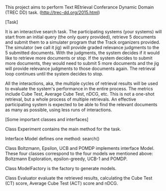 This project aims to perform Text REtrieval Conferance Dynamic Domain (TREC DD) task. (http://trec-dd.org/2015.html)

[Task]

It is an interactive search task. The participating systems (your systems) will start from an initial query (the only query provided), retrieve 5 documents and submit them to a simulater program that the Track organizers provided. The simulator (we call it jig) will provide graded relevance judgments to the 5 submitted documents. With the judgments, the system decides if it would like to retrieve more documents or stop. If the system decides to submit more documents, they would need to submit 5 more documents and the jig will provide relevance judgments to those documents again. The retrieval loop continues until the system decides to stop. 

All the interactions, aka, the multiple cycles of retrieval results will be used to evaluate the system's performance in the entire process. The metrics include Cube Test, Average Cube Test, nDCG, etc. This is not a one-shot retrieval, but a whole process of multiple retrievals. An effective participating system is expected to be able to find the relevant documents as many as possible, using less runs of interactions.

[Some important classes and interfaces]

Class Experiment contains the main method for the task.

Interface Model defines one method: search()

Class Boltzmann, Epsilon, UCB and POMDP implements interface Model. These four classes correspond to the four models we mentioned above: Boltzmann Exploration, epsilon-greedy, UCB-1 and POMDP.

Class ModelFactory is the factory to generate models. 

Class Evaluator evaluate the retrieved results, calculating the Cube Test (CT) score, Average Cube Test (ACT) score and nDCG.  


